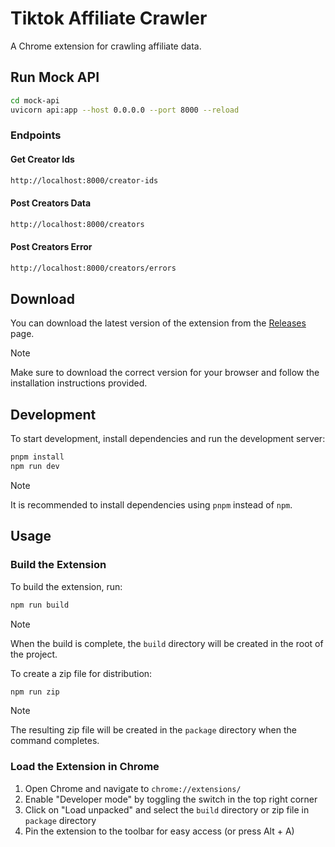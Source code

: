 # Tiktok Affiliate Crawler

A Chrome extension for crawling affiliate data.

## Run Mock API

```sh
cd mock-api
uvicorn api:app --host 0.0.0.0 --port 8000 --reload
```

### Endpoints

#### Get Creator Ids

```sh
http://localhost:8000/creator-ids
```

#### Post Creators Data

```sh
http://localhost:8000/creators
```

#### Post Creators Error

```sh
http://localhost:8000/creators/errors
```

## Download

You can download the latest version of the extension from the [Releases](https://github.com/hdevlinz/tiktok-affiliate-crawler/releases) page.

> [!NOTE]
> Make sure to download the correct version for your browser and follow the installation instructions provided.

## Development

To start development, install dependencies and run the development server:

```sh
pnpm install
npm run dev
```

> [!NOTE]
> It is recommended to install dependencies using `pnpm` instead of `npm`.

## Usage

### Build the Extension

To build the extension, run:

```sh
npm run build
```

> [!NOTE]
> When the build is complete, the `build` directory will be created in the root of the project.

To create a zip file for distribution:

```sh
npm run zip
```

> [!NOTE]
> The resulting zip file will be created in the `package` directory when the command completes.

### Load the Extension in Chrome

1. Open Chrome and navigate to `chrome://extensions/`
2. Enable "Developer mode" by toggling the switch in the top right corner
3. Click on "Load unpacked" and select the `build` directory or zip file in `package` directory
4. Pin the extension to the toolbar for easy access (or press Alt + A)
